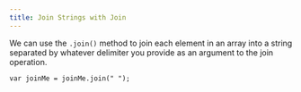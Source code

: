 ```yaml
---
title: Join Strings with Join
---
```

We can use the `.join()` method to join each element in an array into a string separated by whatever delimiter you provide as an argument to the join operation.

    var joinMe = joinMe.join(" ");
